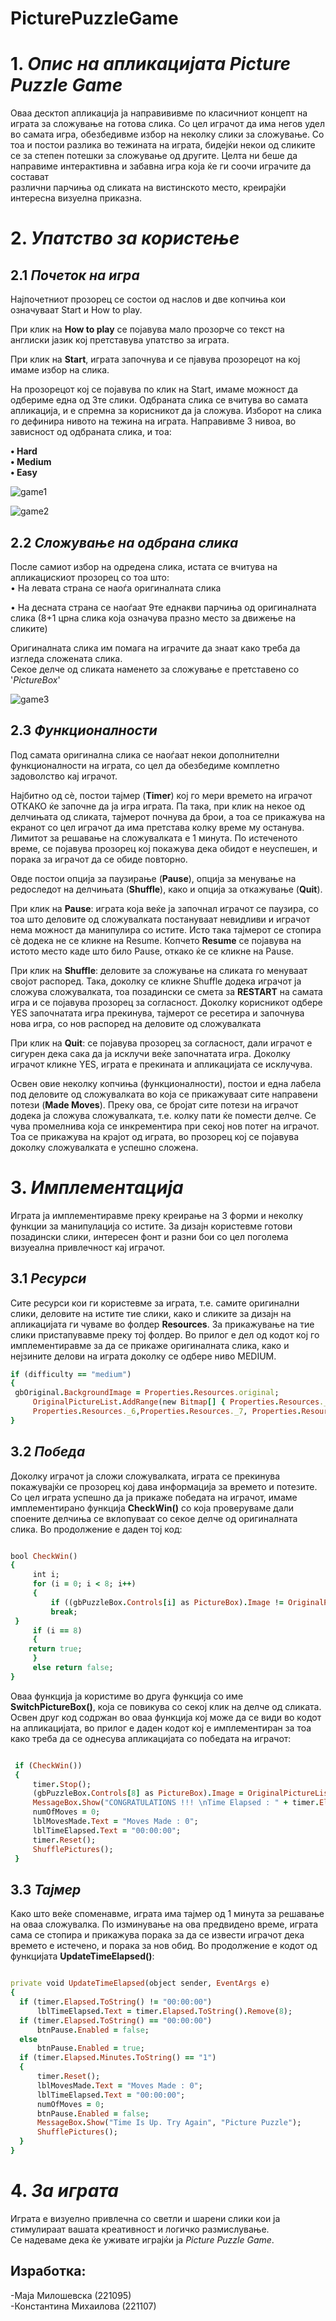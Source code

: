# PicturePuzzleGame

# 1. ***Опис на апликацијата Picture Puzzle Game***
   
   Оваа десктоп апликација ја направививме по класичниот концепт на играта за сложување на готова слика. Со цел играчот да има негов удел во самата игра, обезбедивме избор на неколку слики за сложување. Со тоа и 
   постои разлика во тежината на играта, бидејќи некои од сликите се за степен потешки за сложување од другите. Целта ни беше да направиме интерактивна и забавна игра која ќе ги соочи играчите да состават 	 
   различни парчиња од сликата на вистинското место, креирајќи интересна визуелна приказна.

# 2. ***Упатство за користење*** <br/>
   ## 2.1 ***Почеток на игра***

   Најпочетниот прозорец се состои од наслов и две копчиња кои означуваат Start и How to play. </br>
   
   При клик на **How to play** се појавува мало прозорче со текст на англиски јазик кој претставува упатство за играта.<br/>
   
   При клик на **Start**, играта започнува и се пјавува прозорецот на кој имаме избор на слика.<br/>
   
   На прозорецот кој се појавува по клик на Start, имаме можност да одбериме една од 3те слики. Одбраната слика се вчитува во самата апликација, и е спремна за корисникот да ја сложува.
   Изборот на слика го дефинира нивото на тежина на играта. Направивме 3 нивоа, во зависност од одбраната слика, и тоа:
   
   **•	Hard <br/>
   •	Medium <br/>
   •	Easy**
   
![game1](https://github.com/miloshevskamaja/PicturePuzzleGame/assets/139159171/c01bae57-ff27-4df4-bec1-b27d1cda80aa)

![game2](https://github.com/miloshevskamaja/PicturePuzzleGame/assets/139159171/582679e2-a1fb-49ed-92d7-7c4fab8b65e1)



   ## 2.2 ***Сложување на одбрана слика***

   После самиот избор на одредена слика, истата се вчитува на апликацискиот прозорец со тоа што:<br/>
   •	На левата страна се наоѓа оригиналната слика </br>
   
   •	На десната страна се наоѓаат 9те еднакви парчиња од оригиналната слика (8+1 црна слика која означува празно место за движење на сликите)<br/>
   
   Оригиналната слика им помага на играчите да знаат како треба да изгледа сложената слика. <br/>
   Секое делче од сликата наменето за сложување е претставено со '_PictureBox_'

   ![game3](https://github.com/miloshevskamaja/PicturePuzzleGame/assets/139159171/953447cd-51e3-45dd-8c55-eeac37d331ca)


   ## 2.3 ***Функционалности***

   Под самата оригинална слика се наоѓаат некои дополнителни функционалности на играта, со цел да обезбедиме комплетно задоволство кај играчот.</br>
   
   Најбитно од сѐ, постои тајмер (**Timer**) кој го мери времето на играчот ОТКАКО ќе започне да ја игра играта. Па така, при клик на некое од делчињата од сликата, тајмерот почнува да брои, а тоа се                 прикажува на екранот со цел играчот да има претстава колку време му останува. Лимитот за решавање на сложувалката е 1 минута. По истеченото време, се појавува прозорец кој покажува дека обидот е неуспешен, и      порака за играчот да се обиде повторно.<br/>

   Овде постои опција за паузирање (**Pause**), опција за менување на редоследот на делчињата (**Shuffle**), како и опција за откажување (**Quit**). <br/>

   При клик на **Pause**: играта која веќе ја започнал играчот се паузира, со тоа што деловите од сложувалката постануваат невидливи и играчот нема можност да манипулира со истите. Исто така тајмерот се стопира      сѐ додека не се кликне  на Resume. Копчето **Resume** се појавува на истото место каде што било Pause, откако ќе се кликне на Pause.<br/>

   При клик  на **Shuffle**: деловите за сложување на сликата го менуваат својот распоред. Така, доколку се кликне Shuffle додека играчот ја сложува сложувалката, тоа позадински се смета за **RESTART** на самата     игра и се појавува прозорец за согласност. Доколку корисникот одбере YES започнатата игра прекинува, тајмерот се ресетира и започнува нова игра, со нов распоред на деловите од сложувалката

   При клик  на **Quit**: се појавува прозорец за согласност, дали играчот е сигурен дека сака да ја исклучи веќе започнатата игра. Доколку играчот кликне YES, играта е прекината и апликацијата се исклучува.

   Освен овие неколку копчиња (функционалности), постои и една лабела под деловите од сложувалката во која се прикажуваат сите направени потези  (**Made Moves**). Преку ова, се бројат сите потези на играчот          додека ја сложува сложувалката, т.е. колку пати ќе помести делче. Се чува промелнива која се инкрементира при секој нов потег на играчот. Тоа се прикажува на крајот од играта, во прозорец кој се појавува          доколку сложувалката е успешно сложена. 

 # 3. ***Имплементација***

   Играта ја имплементиравме преку креирање на 3 форми и неколку функции за манипулација со истите. За дизајн користевме готови позадински слики, интересен фонт и разни бои со цел поголема визуеална 
   привлечност кај играчот. 

   ## 3.1 ***Ресурси***

   Сите ресурси кои ги користевме за играта, т.е. самите оригинални слики, деловите на истите тие слики, како и сликите за дизајн на апликацијата ги чуваме во фолдер  **Resources**. За прикажување на тие слики 
   пристапувавме преку тој фолдер. Во прилог е дел од кодот кој го имплементиравме за да се прикаже оригиналната слика, како и нејзините делови на играта доколку се одбере ниво MEDIUM.

   ```ruby
   if (difficulty == "medium")
   {
   	gbOriginal.BackgroundImage = Properties.Resources.original;
    	OriginalPictureList.AddRange(new Bitmap[] { Properties.Resources._1, Properties.Resources._2, Properties.Resources._3, Properties.Resources._4, Properties.Resources._5, 				 
        Properties.Resources._6,Properties.Resources._7, Properties.Resources._8, Properties.Resources._9, Properties.Resources._null });
   }
   ```

   ## 3.2 ***Победа***

   Доколку играчот ја сложи сложувалката, играта се прекинува покажувајќи се прозорец кој дава информација за времето и потезите.
   Со цел играта успешно да ја прикаже победата на играчот, имаме имплементирано функција **CheckWin()** со која проверуваме дали споените делчиња се вклопуваат со секое делче од оригиналната слика. Во 
   продолжение е даден тој код:

   ```ruby

   bool CheckWin()
   {
    	int i;
    	for (i = 0; i < 8; i++)
    	{
            if ((gbPuzzleBox.Controls[i] as PictureBox).Image != OriginalPictureList[i])
	        break;
   	}
    	if (i == 8)
    	{
 	   return true;
    	}
    	else return false;
   }

   ```
   Оваа функција ја користиме во друга функција со име **SwitchPictureBox()**, која се повикува со секој клик на делче од сликата. Освен друг код содржан во оваа функција кој може да се види во кодот на 
   апликацијата, во прилог е даден кодот кој е имплементиран за тоа како треба да се однесува апликацијата со победата на играчот:

   ```ruby

    if (CheckWin())
    {
    	timer.Stop();
    	(gbPuzzleBox.Controls[8] as PictureBox).Image = OriginalPictureList[8];
    	MessageBox.Show("CONGRATULATIONS !!! \nTime Elapsed : " + timer.Elapsed.ToString().Remove(8) + "\nTotal Moves Made : " + numOfMoves, "Picture Puzzle Game");
    	numOfMoves = 0;
    	lblMovesMade.Text = "Moves Made : 0";
    	lblTimeElapsed.Text = "00:00:00";
    	timer.Reset();
    	ShufflePictures();
    }

   ```
   ## 3.3 ***Тајмер***

   Како што веќе споменавме, играта има тајмер од 1 минута за решавање на оваа сложувалка. По изминување на ова предвидено време, играта сама се стопира и прикажува порака за да се извести играчот дека времето е 
   истечено, и порака за  нов обид. Во продолжение е кодот од функцијата **UpdateTimeElapsed()**:
   

   ```ruby

   private void UpdateTimeElapsed(object sender, EventArgs e)
   {
     if (timer.Elapsed.ToString() != "00:00:00")
         lblTimeElapsed.Text = timer.Elapsed.ToString().Remove(8);
     if (timer.Elapsed.ToString() == "00:00:00")
         btnPause.Enabled = false;
     else
         btnPause.Enabled = true;
     if (timer.Elapsed.Minutes.ToString() == "1")
     {
         timer.Reset();
         lblMovesMade.Text = "Moves Made : 0";
         lblTimeElapsed.Text = "00:00:00";
         numOfMoves = 0;
         btnPause.Enabled = false;
         MessageBox.Show("Time Is Up. Try Again", "Picture Puzzle");
         ShufflePictures();
     }
   }
```

# 4. ***За играта*** 

  Играта е визуелно привлечна со светли и шарени слики кои ја стимулираат вашата креативност и логичко размислување.
  <br/>
  Се надеваме дека ќе уживате играјќи ја _Picture Puzzle Game_.

  ## Изработка: <br/>
  
  -Маја Милошевска (221095) <br/>
  -Константина Михаилова (221107)





